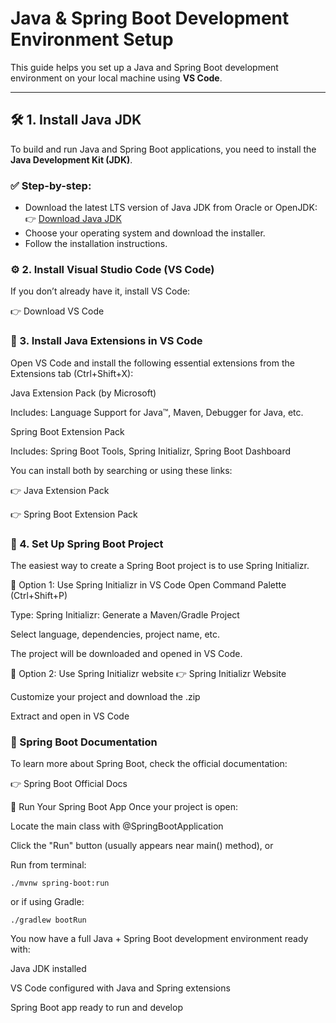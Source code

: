 # Java & Spring Boot Development Environment Setup

This guide helps you set up a Java and Spring Boot development environment on your local machine using **VS Code**.

---

## 🛠️ 1. Install Java JDK

To build and run Java and Spring Boot applications, you need to install the **Java Development Kit (JDK)**.

### ✅ Step-by-step:
- Download the latest LTS version of Java JDK from Oracle or OpenJDK:
  👉 [Download Java JDK](https://www.oracle.com/java/technologies/javase-downloads.html)
- Choose your operating system and download the installer.
- Follow the installation instructions.

### ⚙️ 2. Install Visual Studio Code (VS Code)
If you don’t already have it, install VS Code:

👉 Download VS Code


### 🔌 3. Install Java Extensions in VS Code
Open VS Code and install the following essential extensions from the Extensions tab (Ctrl+Shift+X):

Java Extension Pack (by Microsoft)

Includes: Language Support for Java™, Maven, Debugger for Java, etc.

Spring Boot Extension Pack

Includes: Spring Boot Tools, Spring Initializr, Spring Boot Dashboard

You can install both by searching or using these links:

👉 Java Extension Pack

👉 Spring Boot Extension Pack

### 🌱 4. Set Up Spring Boot Project
The easiest way to create a Spring Boot project is to use Spring Initializr.

🧪 Option 1: Use Spring Initializr in VS Code
Open Command Palette (Ctrl+Shift+P)

Type: Spring Initializr: Generate a Maven/Gradle Project

Select language, dependencies, project name, etc.

The project will be downloaded and opened in VS Code.

🧪 Option 2: Use Spring Initializr website
👉 Spring Initializr Website

Customize your project and download the .zip

Extract and open in VS Code

### 📖 Spring Boot Documentation
To learn more about Spring Boot, check the official documentation:

👉 Spring Boot Official Docs

🚀 Run Your Spring Boot App
Once your project is open:

Locate the main class with @SpringBootApplication

Click the "Run" button (usually appears near main() method), or

Run from terminal:
```
./mvnw spring-boot:run
```

or if using Gradle:

```
./gradlew bootRun
```

You now have a full Java + Spring Boot development environment ready with:

Java JDK installed

VS Code configured with Java and Spring extensions

Spring Boot app ready to run and develop